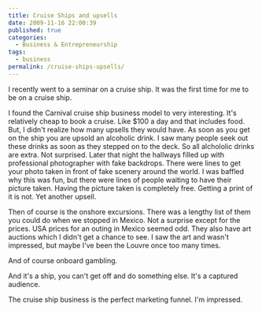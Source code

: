 ```yaml
---
title: Cruise Ships and upsells
date: 2009-11-16 22:00:39
published: true
categories:
  - Business & Entrepreneurship
tags:
  - business
permalink: /cruise-ships-upsells/
---
```

I recently went to a seminar on a cruise ship. It was the first time for me to be on a cruise ship.

I found the Carnival cruise ship business model to very interesting. It's relatively cheap to book a cruise. Like $100 a day and that includes food. But, I didn't realize how many upsells they would have. As soon as you get on the ship you are upsold an alcoholic drink. I saw many people seek out these drinks as soon as they stepped on to the deck. So all alchololic drinks are extra. Not surprised. Later that night the hallways filled up with professional photographer with fake backdrops. There were lines to get your photo taken in front of fake scenery around the world. I was baffled why this was fun, but there were lines of people waiting to have their picture taken. Having the picture taken is completely free. Getting a print of it is not. Yet another upsell.

Then of course is the onshore excursions. There was a lengthy list of them you could do when we stopped in Mexico. Not a surprise except for the prices. USA prices for an outing in Mexico seemed odd. They also have art auctions which I didn't get a chance to see. I saw the art and wasn't impressed, but maybe I've been the Louvre once too many times.

And of course onboard gambling.

And it's a ship, you can't get off and do something else. It's a captured audience.

The cruise ship business is the perfect marketing funnel. I'm impressed.
